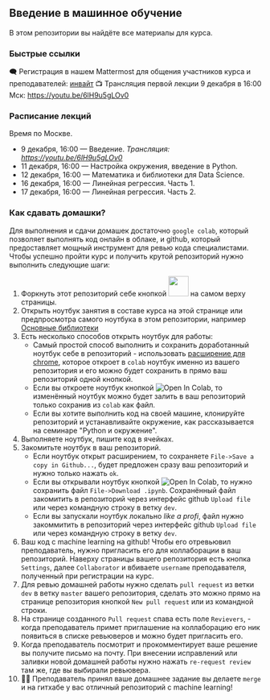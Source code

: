 ## Введение в машинное обучение

В этом репозитории вы найдёте все материалы для курса.

### Быстрые ссылки

🗨 Регистрация в нашем Mattermost для общения участников курса и преподавателей: [инвайт](https://mattermost.westeurope.cloudapp.azure.com/signup_user_complete/?id=otqt5qwp9fbbpj3n4hzyc4hp6h)
📺 Трансляция первой лекции 9 декабря в 16:00 Мск: https://youtu.be/6lH9u5gLOv0

### Расписание лекций

Время по Москве.

* 9 декабря, 16:00 — Введение. *Трансляция: https://youtu.be/6lH9u5gLOv0*
* 11 декабря, 16:00 — Настройка окружения, введение в Python.
* 12 декабря, 16:00 — Математика и библиотеки для Data Science. 
* 16 декабря, 16:00 — Линейная регрессия. Часть 1. 
* 17 декабря, 16:00 — Линейная регрессия. Часть 2.

### Как сдавать домашки?
Для выполнения и сдачи домашек достаточно `google colab`, который позволяет выполнять код онлайн в облаке, и github, который предоставляет мощный инструмент для ревью кода специалистами. Чтобы успешно пройти курс и получить крутой репозиторий нужно выполнить следующие шаги:

1. Форкнуть этот репозиторий себе кнопкой <img height="40" src="https://upload.wikimedia.org/wikipedia/commons/3/38/GitHub_Fork_Button.png"> на самом верху страницы. 
2. Открыть ноутбук занятия в составе курса на этой странице или предпросмотра самого ноутбука в этом репозитории, например [Основные библиотеки](./3.%20%D0%9E%D1%81%D0%BD%D0%BE%D0%B2%D0%BD%D1%8B%D0%B5%20%D0%B1%D0%B8%D0%B1%D0%BB%D0%B8%D0%BE%D1%82%D0%B5%D0%BA%D0%B8/Lesson_3.ipynb)
3. Есть несколько способов открыть ноутбук для работы:
    * Самый простой способ выполнить и сохранить доработанный ноутбук себе в репозиторий - использовать [расширение для chrome](https://chrome.google.com/webstore/detail/open-in-colab/iogfkhleblhcpcekbiedikdehleodpjo), которое откроет в `colab` ноутбук именно из вашего репозитория и его можно будет сохранить в прямо ваш репозиторий одной кнопкой. 
    * Если вы откроете ноутбук кнопкой ![Open In Colab](https://colab.research.google.com/assets/colab-badge.svg), то изменённый ноутбук можно будет залить в ваш репозиторий только сохранив из `colab` как файл.
    * Если вы хотите выполнить код на своей машине, клонируйте репозиторий и устанавливайте окружение, как рассказывается на семинаре "Python и окружение".
4. Выполняете ноутбук, пишите код в ячейках.
5. Закомитьте ноутбук в ваш репозиторий. 
    * Если ноутбук открыт расширением, то сохраняете `File->Save a copy in Github...`,  будет предложен сразу ваш репозиторий и нужно только нажать `ok`. 
    * Если вы открывали ноутбук кнопкой ![Open In Colab](https://colab.research.google.com/assets/colab-badge.svg), то нужно сохранить файл `File->Download .ipynb`. Сохранённый файл закомитить в репозиторий через интерфейс github `Upload file` или через командную строку в ветку `dev`.
    * Если вы запускали ноутбук локально _like a profi_, файл нужно закоммитить в репозиторий через интерфейс github `Upload file` или через командную строку в ветку `dev`.
6. Ваш код с machine learning на github! Чтобы его отревьювил преподаватель, нужно пригласить его для коллаборации в ваш репозиторий. Наверху страницы вашего репозитория есть кнопка `Settings`, далее `Collaborator` и вбиваете `username` преподавателя, полученный при регистрации на курс.
7. Для ревью домашней работы нужно сделать `pull request` из ветки `dev` в ветку `master` вашего репозитория,  сделать это можно прямо на странице репозитория кнопкой  `New pull request` или из командной строки. 
8. На странице созданного `Pull request` спава есть поле `Revievers`, - когда преподаватель примет приглашение на коллаборацию его ник появиться в списке ревьюверов и можно будет пригласить его.
9. Когда преподаватель посмотрит и прокомментирует ваше решение вы получите письмо на почту. При внесении исправлений или заливки новой домашней работы нужно нажать `re-request review` там же, где вы выбирали ревьювера.
10. 🎇🎆 Преподаватель принял ваше домашнее задание вы делаете `merge`  и на гитхабе у вас отличный репозиторий с  machine learning!